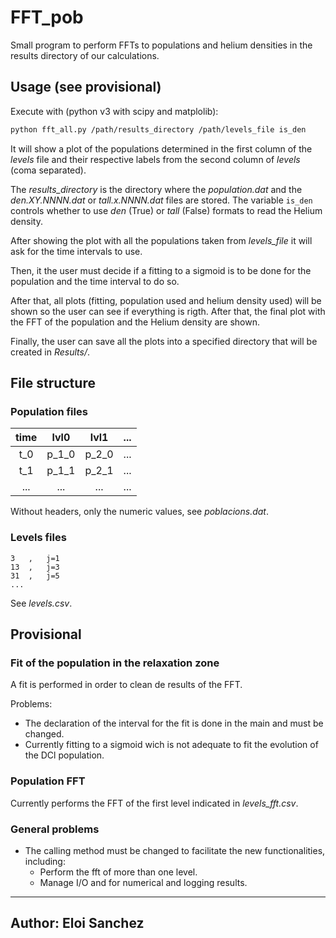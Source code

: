 # FFT_pob
Small program to perform FFTs to populations and helium densities in the results directory of our calculations.

## Usage (see provisional)
Execute with (python v3 with scipy and matplolib):

```bash
python fft_all.py /path/results_directory /path/levels_file is_den
```

It will show a plot of the populations determined in the first column of the _levels_ file and their respective labels from the second column of _levels_ (coma separated).

The _results_directory_ is the directory where the _population.dat_ and the _den.XY.NNNN.dat_ or _tall.x.NNNN.dat_ files are stored. The variable ```is_den``` controls whether to use _den_ (True) or _tall_ (False) formats to read the Helium density.

After showing the plot with all the populations taken from _levels_file_ it will ask for the time intervals to use.

Then, it the user must decide if a fitting to a sigmoid is to be done for the population and the time interval to do so.

After that, all plots (fitting, population used and helium density used) will be shown so the user can see if everything is rigth. After that, the final plot with the FFT of the population and the Helium density are shown.

Finally, the user can save all the plots into a specified directory that will be created in _Results/_. 

## File structure
### Population files

| time  |  lvl0 |  lvl1 |  ...  |
|:-----:|:-----:|:-----:|:-----:|
|  t_0  | p_1_0 | p_2_0 |  ...  |
|  t_1  | p_1_1 | p_2_1 |  ...  |
|  ...  |  ...  |  ...  |  ...  |

Without headers, only the numeric values, see _poblacions.dat_.

### Levels files

```
3	,	j=1
13	,	j=3
31	,	j=5
...
```

See _levels.csv_.

## Provisional
### Fit of the population in the relaxation zone
A fit is performed in order to clean de results of the FFT. 

Problems:
- The declaration of the interval for the fit is done in the main and must be changed.
- Currently fitting to a sigmoid wich is not adequate to fit the evolution of the DCl population.

### Population FFT
Currently performs the FFT of the first level indicated in _levels_fft.csv_.

### General problems
- The calling method must be changed to facilitate the new functionalities, including:
    - Perform the fft of more than one level.
    - Manage I/O and for numerical and logging results.
___

## Author: Eloi Sanchez
